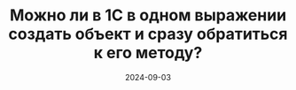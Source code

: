 ---
date: 2024-09-03
guid: 3940f79b-95b3-47fc-b545-af61cfa0fbca
title: Можно ли в 1С в одном выражении создать объект и сразу обратиться к его методу?
question:
options:
  - Каждый вариант рабочий
  - Рабочие 2,3
  - Рабочие 2,3,5
  - Рабочие 3,4,5
  - Рабочие только 3 и 5
  - Рабочий только 3
  - Рабочий только 5
  - Нет рабочих вариантов =(
correct: 3
explanation: |
    Жаль, первые варианты не работают, а то бы можно было б использовать в коде  
    А вообще бывает полезно. Подробнее:  
    https://seiokami.github.io/posts/bistroe-obraschenie-k-novomu-obj/
tags:
  - compiler
  - wtf
source: https://t.me/JuniorOneS/645
images:
  - /assets/questions/2024-09-03_1_1.jpg
---